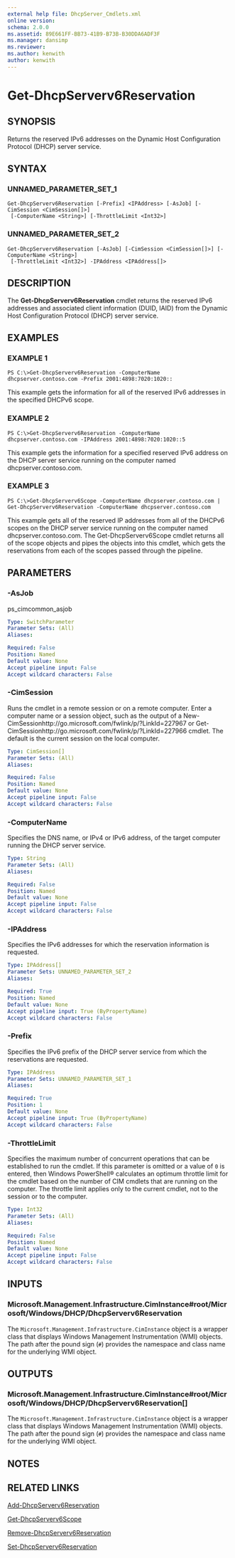 ```yaml
---
external help file: DhcpServer_Cmdlets.xml
online version: 
schema: 2.0.0
ms.assetid: 89E661FF-BB73-41B9-B73B-B30DDA6ADF3F
ms.manager: dansimp
ms.reviewer:
ms.author: kenwith
author: kenwith
---
```


# Get-DhcpServerv6Reservation

## SYNOPSIS
Returns the reserved IPv6 addresses on the Dynamic Host Configuration Protocol (DHCP) server service.

## SYNTAX

### UNNAMED_PARAMETER_SET_1
```
Get-DhcpServerv6Reservation [-Prefix] <IPAddress> [-AsJob] [-CimSession <CimSession[]>]
 [-ComputerName <String>] [-ThrottleLimit <Int32>]
```

### UNNAMED_PARAMETER_SET_2
```
Get-DhcpServerv6Reservation [-AsJob] [-CimSession <CimSession[]>] [-ComputerName <String>]
 [-ThrottleLimit <Int32>] -IPAddress <IPAddress[]>
```

## DESCRIPTION
The **Get-DhcpServerv6Reservation** cmdlet returns the reserved IPv6 addresses and associated client information (DUID, IAID) from the Dynamic Host Configuration Protocol (DHCP) server service.

## EXAMPLES

### EXAMPLE 1
```
PS C:\>Get-DhcpServerv6Reservation -ComputerName dhcpserver.contoso.com -Prefix 2001:4898:7020:1020::
```

This example gets the information for all of the reserved IPv6 addresses in the specified DHCPv6 scope.

### EXAMPLE 2
```
PS C:\>Get-DhcpServerv6Reservation -ComputerName dhcpserver.contoso.com -IPAddress 2001:4898:7020:1020::5
```

This example gets the information for a specified reserved IPv6 address on the DHCP server service running on the computer named dhcpserver.contoso.com.

### EXAMPLE 3
```
PS C:\>Get-DhcpServerv6Scope -ComputerName dhcpserver.contoso.com | Get-DhcpServerv6Reservation -ComputerName dhcpserver.contoso.com
```

This example gets all of the reserved IP addresses from all of the DHCPv6 scopes on the DHCP server service running on the computer named dhcpserver.contoso.com.
The Get-DhcpServerv6Scope cmdlet returns all of the scope objects and pipes the objects into this cmdlet, which gets the reservations from each of the scopes passed through the pipeline.

## PARAMETERS

### -AsJob
ps_cimcommon_asjob

```yaml
Type: SwitchParameter
Parameter Sets: (All)
Aliases: 

Required: False
Position: Named
Default value: None
Accept pipeline input: False
Accept wildcard characters: False
```

### -CimSession
Runs the cmdlet in a remote session or on a remote computer.
Enter a computer name or a session object, such as the output of a New-CimSessionhttp://go.microsoft.com/fwlink/p/?LinkId=227967 or Get-CimSessionhttp://go.microsoft.com/fwlink/p/?LinkId=227966 cmdlet.
The default is the current session on the local computer.

```yaml
Type: CimSession[]
Parameter Sets: (All)
Aliases: 

Required: False
Position: Named
Default value: None
Accept pipeline input: False
Accept wildcard characters: False
```

### -ComputerName
Specifies the DNS name, or IPv4 or IPv6 address, of the target computer running the DHCP server service.

```yaml
Type: String
Parameter Sets: (All)
Aliases: 

Required: False
Position: Named
Default value: None
Accept pipeline input: False
Accept wildcard characters: False
```

### -IPAddress
Specifies the IPv6 addresses for which the reservation information is requested.

```yaml
Type: IPAddress[]
Parameter Sets: UNNAMED_PARAMETER_SET_2
Aliases: 

Required: True
Position: Named
Default value: None
Accept pipeline input: True (ByPropertyName)
Accept wildcard characters: False
```

### -Prefix
Specifies the IPv6 prefix of the DHCP server service from which the reservations are requested.

```yaml
Type: IPAddress
Parameter Sets: UNNAMED_PARAMETER_SET_1
Aliases: 

Required: True
Position: 1
Default value: None
Accept pipeline input: True (ByPropertyName)
Accept wildcard characters: False
```

### -ThrottleLimit
Specifies the maximum number of concurrent operations that can be established to run the cmdlet.
If this parameter is omitted or a value of `0` is entered, then Windows PowerShell® calculates an optimum throttle limit for the cmdlet based on the number of CIM cmdlets that are running on the computer.
The throttle limit applies only to the current cmdlet, not to the session or to the computer.

```yaml
Type: Int32
Parameter Sets: (All)
Aliases: 

Required: False
Position: Named
Default value: None
Accept pipeline input: False
Accept wildcard characters: False
```

## INPUTS

### Microsoft.Management.Infrastructure.CimInstance#root/Microsoft/Windows/DHCP/DhcpServerv6Reservation
The `Microsoft.Management.Infrastructure.CimInstance` object is a wrapper class that displays Windows Management Instrumentation (WMI) objects.
The path after the pound sign (`#`) provides the namespace and class name for the underlying WMI object.

## OUTPUTS

### Microsoft.Management.Infrastructure.CimInstance#root/Microsoft/Windows/DHCP/DhcpServerv6Reservation[]
The `Microsoft.Management.Infrastructure.CimInstance` object is a wrapper class that displays Windows Management Instrumentation (WMI) objects.
The path after the pound sign (`#`) provides the namespace and class name for the underlying WMI object.

## NOTES

## RELATED LINKS

[Add-DhcpServerv6Reservation](./Add-DhcpServerv6Reservation.md)

[Get-DhcpServerv6Scope](./Get-DhcpServerv6Scope.md)

[Remove-DhcpServerv6Reservation](./Remove-DhcpServerv6Reservation.md)

[Set-DhcpServerv6Reservation](./Set-DhcpServerv6Reservation.md)

